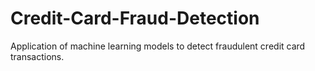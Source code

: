 # Credit-Card-Fraud-Detection
Application of machine learning models to detect fraudulent credit card transactions.
